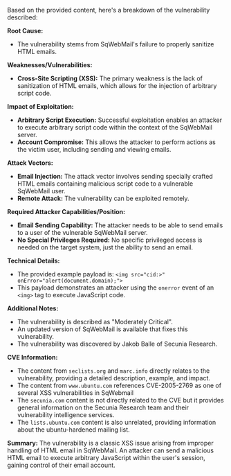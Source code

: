 Based on the provided content, here's a breakdown of the vulnerability described:

**Root Cause:**

- The vulnerability stems from SqWebMail's failure to properly sanitize HTML emails.

**Weaknesses/Vulnerabilities:**

- **Cross-Site Scripting (XSS):** The primary weakness is the lack of sanitization of HTML emails, which allows for the injection of arbitrary script code.

**Impact of Exploitation:**

- **Arbitrary Script Execution:** Successful exploitation enables an attacker to execute arbitrary script code within the context of the SqWebMail server.
- **Account Compromise:** This allows the attacker to perform actions as the victim user, including sending and viewing emails.

**Attack Vectors:**

- **Email Injection:**  The attack vector involves sending specially crafted HTML emails containing malicious script code to a vulnerable SqWebMail user.
- **Remote Attack:** The vulnerability can be exploited remotely.

**Required Attacker Capabilities/Position:**

- **Email Sending Capability:** The attacker needs to be able to send emails to a user of the vulnerable SqWebMail server.
- **No Special Privileges Required:** No specific privileged access is needed on the target system, just the ability to send an email.

**Technical Details:**

- The provided example payload is: `<img src="cid:>" onError="alert(document.domain);">`
- This payload demonstrates an attacker using the `onerror` event of an `<img>` tag to execute JavaScript code.

**Additional Notes:**

- The vulnerability is described as "Moderately Critical".
- An updated version of SqWebMail is available that fixes this vulnerability.
- The vulnerability was discovered by Jakob Balle of Secunia Research.

**CVE Information:**

- The content from `seclists.org` and `marc.info` directly relates to the vulnerability, providing a detailed description, example, and impact.
- The content from `www.ubuntu.com` references CVE-2005-2769 as one of several XSS vulnerabilities in SqWebmail
- The `secunia.com` content is not directly related to the CVE but it provides general information on the Secunia Research team and their vulnerability intelligence services.
- The `lists.ubuntu.com` content is also unrelated, providing information about the ubuntu-hardened mailing list.

**Summary:**
The vulnerability is a classic XSS issue arising from improper handling of HTML email in SqWebMail. An attacker can send a malicious HTML email to execute arbitrary JavaScript within the user's session, gaining control of their email account.